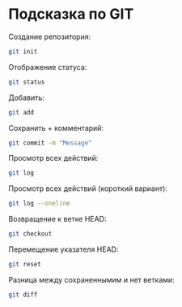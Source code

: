 # Подсказка по GIT

Создание репозитория: 
```sh
git init
```

Отображение статуса:
```sh
git status
```

Добавить:
```sh
git add
```

Сохранить + комментарий:
```sh 
git commit -m "Message"
```

Просмотр всех действий: 
```sh
git log
```

Просмотр всех действий (короткий вариант):
```sh
git log --oneline
```

Вoзвращение к ветке HEAD:
```sh
git checkout
```
Перемещение указателя HEAD:
```sh
git reset
```

Разница между сохраненнымим и нет ветками:
```sh
git diff
```
